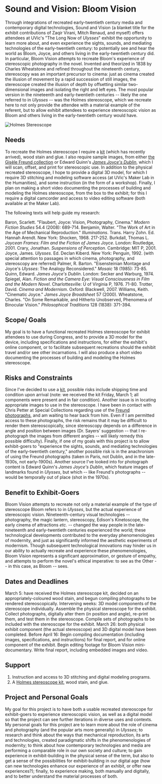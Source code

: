 # Sound and Vision: Bloom Vision

Through integrations of recreated early-twentieth century media and contemporary digital technologies, Sound and Vision (a blanket title for the exhibit contributions of Zaqir Virani, Mitch Renaud, and myself) offers attendees at UVic's "The Long Now of *Ulysses*" exhibit the opportunity to learn more about, and even experience the sights, sounds, and mediating technologies of the early-twentieth century: to potentially see and hear the world as Bloom, Joyce, and others living in the early-twentieth century did. In particular, Bloom Vision attempts to recreate Bloom's experience of stereoscopic photography in the novel. Invented and theorized in 1838 by Charles Wheatstone and refined throughout the nineteenth century, stereoscopy was an important precursor to cinema: just as cinema created the illusion of movement by a rapid succession of still images, the stereoscope created the illusion of depth by offsetting similar two-dimensional images and isolating the right and left eyes. The most popular version in the nineteenth and early-twentieth centuries -- likely the one referred to in *Ulysses* -- was the Holmes stereoscope, which we recreate here to not only provide the attendee with a material example of the referent, but to allow exhibit attendees to experience stereoscopic vision as Bloom and others living in the early-twentieth century would have. 

![Holmes Stereoscope](http://upload.wikimedia.org/wikipedia/commons/f/f6/Holmes_stereoscope.jpg)

## Needs

To recreate the Holmes stereoscope I require a [kit](http://www.3dstereo.com/viewmaster/vn-holm.html) (which has recently arrived), wood stain and glue. I also require sample images, from either [the Gisèle Freund collection](http://library.uvic.ca/dig/JamesJoyceinParis.html) or Edward Quinn's [*James Joyce's Dublin*](http://www.amazon.ca/James-Joyces-Dublin-Edward-Quinn/dp/0436395002), which I will scan, offset, and print for stereoscopic use. In addition to the physical recreated stereoscope, I hope to provide a digital 3D model, for which I require 3D stitching and modeling software access (at UVic's Maker Lab in the Humanities), and some instruction (in the form of a workshop). Finally, I plan on making a short video documenting the processes of building and modeling the Holmes stereoscope, from the box to the exhibit; for this I require a digital camcorder and access to video editing software (both available at the Maker Lab).

The following texts will help guide my research:

Baron, Scarlett. "Flaubert, Joyce: Vision, Photography, Cinema." *Modern Fiction Studies* 54.4 (2008): 689-714.
Benjamin, Walter. "The Work of Art in the Age of Mechanical Reproduction." *Illuminations*. Trans. Harry Zohn. Ed. Hannah Arendt. New York: Shocken, 1968. 217-252.
Burkdall, Thomas L. *Joycean Frames: Film and the Fiction of James Joyce*. London: Routledge, 2001. 
Crary, Jonathan. *Suspensions of Perception*. Cambridge: MIT P, 2001. 
Joyce, James. *Ulysses*. Ed. Declan Kiberd. New York: Penguin, 1992. (with special attention to passages in which cinema, photography, and stereoscopy are referred)
Palmer, R. Barton. "Eisensteinian Montage and Joyce's *Ulysses*: The Analogy Reconsidered." *Mosaic* 18 (1985): 73-85.
Quinn, Edward. *James Joyce's Dublin*. London: Secker and Warburg, 1974.
Spiegel, Alan. *Fiction and the Camera Eye: Visual Consciousness in Film and the Modern Novel*. Charlottesville: U of Virginia P, 1976. 71-80.
Trotter, David. *Cinema and Modernism*. Oxford: Blackwell, 2007.
Williams, Keith. "Cinematic Joyce." *James Joyce Broadsheet* 57 (2000).
Wheatstone, Charles. "On Some Remarkable, and Hitherto Unobserved, Phenomena of Binocular Vision." *Philosophical Traditions* 128 (1838): 371-394.

## Scope/ Goals

My goal is to have a functional recreated Holmes stereoscope for exhibit attendees to use during Congress, and to provide a 3D model for the device, including specifications and instructions, for either the exhibit's online component, or to facilitate subsequent recreations should the exhibit travel and/or see other incarnations. I will also produce a short video documenting the processes of building and modeling the Holmes stereoscope.

## Risks and Constraints

Since I've decided to use a [kit](http://www.3dstereo.com/viewmaster/vn-holm.html), possible risks include shipping time and condition upon arrival (note: we received the kit Friday, March 1; all components were present and in fair condition). Another issue is in locating appropriate images to use in the stereoscope. I have been in contact with Chris Petter at Special Collections regarding use of the [Freund photographs](http://library.uvic.ca/dig/JamesJoyceinParis.html), and am waiting to hear back from him. Even if I am permitted access to these photographs, the risk remains that it may be difficult to render them stereoscopically, since stereoscopy depends on a difference in angle and position  between images (Dr. Sayers' suggestion -- that I re-photograph the images from different angles -- will likely remedy this possible difficulty). Finally, if one of my goals with this project is to allow exhibit-goers to "experience the sights, sounds, and mediating technologies of the early-twentieth century," another possible risk is in the anachronism of using the Freund photographs (taken in Paris, not Dublin, and in the late-1930s, not early-1900s). Another source I've looked into for photograph content is Edward Quinn's *James Joyce's Dublin*, which feature images of landmarks found in *Ulysses*, but which -- like Freund's photographs -- would be temporally out of place (shot in the 1970s). 

## Benefit to Exhibit-Goers

Bloom Vision attempts to recreate not only a material example of the type of stereoscope Bloom refers to in *Ulysses*, but the actual experience of stereoscopic vision. Nineteenth-century visual technologies -- photography, the magic lantern, stereoscopy, Edison's Kinetoscope,  the early cinema of attractions *etc.* -- changed the way people in the late-nineteenth and early-twentieth centuries experienced the world; these technological developments contributed to the everyday phenomenologies of modernity, and just as significantly informed the aesthetic experiments of modernism. Though subsequent technological innovations may hinder us in our ability to actually recreate and experience these phenomenologies, Bloom Vision represents a significant approximation, or gesture of empathy, and attempts to perform the novel's ethical imperative: to see as the Other -- in this case, as Bloom -- sees. 

## Dates and Deadlines

March 5: have received the Holmes stereoscope kit, decided on an appropriately-coloured wood stain, and begun compiling photographs to be rendered stereoscopically.
Intervening weeks: 3D model components of the stereoscope individually. Assemble the physical stereoscope for the exhibit. Collect photographs, digitally alter them (in position and angle), re-print them, and test them in the stereoscope. Compile sets of photographs to be included with the stereoscope for the exhibit.
March 26: both physical exhibit component (the actual stereoscope) and 3D digital model have been completed. 
Before April 16: Begin compiling documentation (including images, specifications, and instructions) for final report, and for online component of the exhibit. Begin editing footage for Bloom Vision mini-documentary. Write final report, including embedded images and video.

## Support

1. Instruction and access to 3D stitching and digital modeling programs. 
2. A [Holmes stereoscope kit](http://www.3dstereo.com/viewmaster/vn-holm.html), wood stain, and glue.

## Project and Personal Goals

My goal for this project is to have both a usable recreated stereoscope for exhibit-goers to experience stereoscopic vision, as well as a digital model so that the project can see further iterations in diverse uses and contexts. My personal goals for this project are to learn more about the role of cinema and photography (and the popular arts more generally) in *Ulysses*; to research and think about the ways that mechanical reproduction, its arts and technologies, created paradigmatic shifts in the phenomenologies of modernity; to think about how contemporary technologies and media are performing a comparable role in our own society and culture; to gain experience in exhibit-building in the physical sense of the term, but also to get a sense of the possibilities for exhibit-building in our digital age (how can new technologies enhance our experience of an exhibit, or offer new experiences?); finally, to experience making, both manually and digitally, and to better understand the material processes of both.
